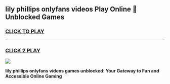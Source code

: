 
## lily phillips onlyfans videos Play Online 👋 Unblocked Games
<h3>
<a href="https://premium.freeplayer.one?title=lily_phillips_onlyfans_videos&ref=19F">CLICK TO PLAY</a></h3>
<hr>

<h3>
<a href="https://premium.freeplayer.one?title=lily_phillips_onlyfans_videos&ref=19F">CLICK 2 PLAY</a>
  
</h3>

<a href="https://premium.freeplayer.one?title=lily_phillips_onlyfans_videos&ref=19F"><img src="https://clearcache.store/games.png"></a>


**lily phillips onlyfans videos games unblocked: Your Gateway to Fun and Accessible Online Gaming**
